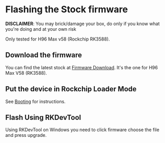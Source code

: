 # Flashing the Stock firmware

**DISCLAIMER**: You may brick/damage your box, do only if you know what you're doing and at your own risk

Only tested for H96 Max v58 (Rockchip RK3588).

## Download the firmware

You can find the latest stock at [Firmware Download](https://www.h96tvbox.com/firmware-download/).
It's the one for H96 Max V58 (RK3588).

## Put the device in Rockchip Loader Mode

See [Booting](./booting.md) for instructions.

## Flash Using RKDevTool

Using RKDevTool on Windows you need to click firmware choose the file and press upgrade.

